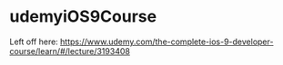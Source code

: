 # udemyiOS9Course

Left off here:
https://www.udemy.com/the-complete-ios-9-developer-course/learn/#/lecture/3193408


